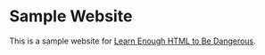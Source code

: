 # Sample Website

This is a sample website for [Learn Enough HTML to Be Dangerous](http://learnenough.com/html-tutorial).
